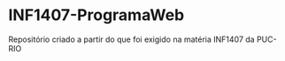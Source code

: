 # INF1407-ProgramaWeb

Repositório criado a partir do que foi exigido na matéria INF1407 da PUC-RIO
